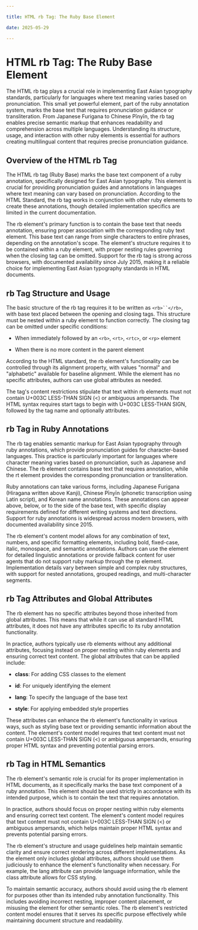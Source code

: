 ```yaml
---

title: HTML rb Tag: The Ruby Base Element

date: 2025-05-29

---
```



# HTML rb Tag: The Ruby Base Element

The HTML rb tag plays a crucial role in implementing East Asian typography standards, particularly for languages where text meaning varies based on pronunciation. This small yet powerful element, part of the ruby annotation system, marks the base text that requires pronunciation guidance or transliteration. From Japanese Furigana to Chinese Pīnyīn, the rb tag enables precise semantic markup that enhances readability and comprehension across multiple languages. Understanding its structure, usage, and interaction with other ruby elements is essential for authors creating multilingual content that requires precise pronunciation guidance.


## Overview of the HTML rb Tag

The HTML rb tag (Ruby Base) marks the base text component of a ruby annotation, specifically designed for East Asian typography. This element is crucial for providing pronunciation guides and annotations in languages where text meaning can vary based on pronunciation. According to the HTML Standard, the rb tag works in conjunction with other ruby elements to create these annotations, though detailed implementation specifics are limited in the current documentation.

The rb element's primary function is to contain the base text that needs annotation, ensuring proper association with the corresponding ruby text element. This base text can range from single characters to entire phrases, depending on the annotation's scope. The element's structure requires it to be contained within a ruby element, with proper nesting rules governing when the closing tag can be omitted. Support for the rb tag is strong across browsers, with documented availability since July 2015, making it a reliable choice for implementing East Asian typography standards in HTML documents.


##  rb Tag Structure and Usage

The basic structure of the rb tag requires it to be written as `<rb>``</rb>`, with base text placed between the opening and closing tags. This structure must be nested within a ruby element to function correctly. The closing tag can be omitted under specific conditions:

- When immediately followed by an `<rb>`, `<rt>`, `<rtc>`, or `<rp>` element

- When there is no more content in the parent element

According to the HTML standard, the rb element's functionality can be controlled through its alignment property, with values "normal" and "alphabetic" available for baseline alignment. While the element has no specific attributes, authors can use global attributes as needed.

The tag's content restrictions stipulate that text within rb elements must not contain U+003C LESS-THAN SIGN (<) or ambiguous ampersands. The HTML syntax requires start tags to begin with U+003C LESS-THAN SIGN, followed by the tag name and optionally attributes.


##  rb Tag in Ruby Annotations

The rb tag enables semantic markup for East Asian typography through ruby annotations, which provide pronunciation guides for character-based languages. This practice is particularly important for languages where character meaning varies based on pronunciation, such as Japanese and Chinese. The rb element contains base text that requires annotation, while the rt element provides the corresponding pronunciation or transliteration.

Ruby annotations can take various forms, including Japanese Furigana (Hiragana written above Kanji), Chinese Pīnyīn (phonetic transcription using Latin script), and Korean name annotations. These annotations can appear above, below, or to the side of the base text, with specific display requirements defined for different writing systems and text directions. Support for ruby annotations is widespread across modern browsers, with documented availability since 2015.

The rb element's content model allows for any combination of text, numbers, and specific formatting elements, including bold, fixed-case, italic, monospace, and semantic annotations. Authors can use the element for detailed linguistic annotations or provide fallback content for user agents that do not support ruby markup through the rp element. Implementation details vary between simple and complex ruby structures, with support for nested annotations, grouped readings, and multi-character segments.


##  rb Tag Attributes and Global Attributes

The rb element has no specific attributes beyond those inherited from global attributes. This means that while it can use all standard HTML attributes, it does not have any attributes specific to its ruby annotation functionality.

In practice, authors typically use rb elements without any additional attributes, focusing instead on proper nesting within ruby elements and ensuring correct text content. The global attributes that can be applied include:

- **class**: For adding CSS classes to the element

- **id**: For uniquely identifying the element

- **lang**: To specify the language of the base text

- **style**: For applying embedded style properties

These attributes can enhance the rb element's functionality in various ways, such as styling base text or providing semantic information about the content. The element's content model requires that text content must not contain U+003C LESS-THAN SIGN (<) or ambiguous ampersands, ensuring proper HTML syntax and preventing potential parsing errors.


##  rb Tag in HTML Semantics

The rb element's semantic role is crucial for its proper implementation in HTML documents, as it specifically marks the base text component of a ruby annotation. This element should be used strictly in accordance with its intended purpose, which is to contain the text that requires annotation.

In practice, authors should focus on proper nesting within ruby elements and ensuring correct text content. The element's content model requires that text content must not contain U+003C LESS-THAN SIGN (<) or ambiguous ampersands, which helps maintain proper HTML syntax and prevents potential parsing errors.

The rb element's structure and usage guidelines help maintain semantic clarity and ensure correct rendering across different implementations. As the element only includes global attributes, authors should use them judiciously to enhance the element's functionality when necessary. For example, the lang attribute can provide language information, while the class attribute allows for CSS styling.

To maintain semantic accuracy, authors should avoid using the rb element for purposes other than its intended ruby annotation functionality. This includes avoiding incorrect nesting, improper content placement, or misusing the element for other semantic roles. The rb element's restricted content model ensures that it serves its specific purpose effectively while maintaining document structure and readability.

